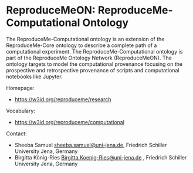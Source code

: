 # ReproduceMeON: ReproduceMe-Computational Ontology
The ReproduceMe-Computational ontology is an extension of the ReproduceMe-Core ontology to describe a complete path of a computational experiment. The ReproduceMe-Computational ontology is part of the ReproduceMe Ontology Network (ReproduceMeON). The ontology targets to model the computational provenance focusing on the prospective and retrospective provenance of scripts and computational notebooks like Jupyter.

Homepage:
* https://w3id.org/reproduceme/research

Vocabulary:
* https://w3id.org/reproduceme/computational

Contact:
* Sheeba Samuel <sheeba.samuel@uni-jena.de>, Friedrich Schiller University Jena, Germany
* Birgitta König-Ries <Birgitta.Koenig-Ries@uni-jena.de> , Friedrich Schiller University Jena, Germany
